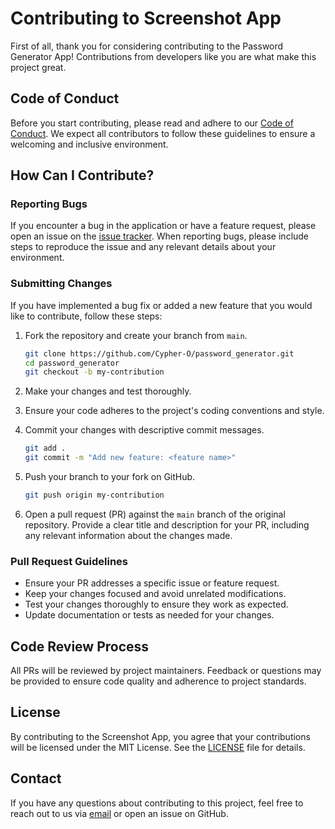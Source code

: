 # Contributing to Screenshot App

First of all, thank you for considering contributing to the Password Generator App! Contributions from developers like you are what make this project great.

## Code of Conduct

Before you start contributing, please read and adhere to our [Code of Conduct](CODE_OF_CONDUCT.md). We expect all contributors to follow these guidelines to ensure a welcoming and inclusive environment.

## How Can I Contribute?

### Reporting Bugs

If you encounter a bug in the application or have a feature request, please open an issue on the [issue tracker](https://github.com/Cypher-O/password_generator/issues). When reporting bugs, please include steps to reproduce the issue and any relevant details about your environment.

### Submitting Changes

If you have implemented a bug fix or added a new feature that you would like to contribute, follow these steps:

1. Fork the repository and create your branch from `main`.

    ```bash
    git clone https://github.com/Cypher-O/password_generator.git
    cd password_generator
    git checkout -b my-contribution
    ```

2. Make your changes and test thoroughly.

3. Ensure your code adheres to the project's coding conventions and style.

4. Commit your changes with descriptive commit messages.

    ```bash
    git add .
    git commit -m "Add new feature: <feature name>"
    ```

5. Push your branch to your fork on GitHub.

    ```bash
    git push origin my-contribution
    ```

6. Open a pull request (PR) against the `main` branch of the original repository. Provide a clear title and description for your PR, including any relevant information about the changes made.

### Pull Request Guidelines

- Ensure your PR addresses a specific issue or feature request.
- Keep your changes focused and avoid unrelated modifications.
- Test your changes thoroughly to ensure they work as expected.
- Update documentation or tests as needed for your changes.

## Code Review Process

All PRs will be reviewed by project maintainers. Feedback or questions may be provided to ensure code quality and adherence to project standards.

## License

By contributing to the Screenshot App, you agree that your contributions will be licensed under the MIT License. See the [LICENSE](LICENSE) file for details.

## Contact

If you have any questions about contributing to this project, feel free to reach out to us via [email](mailto:awodejiolumidekolade@gmail.com) or open an issue on GitHub.
